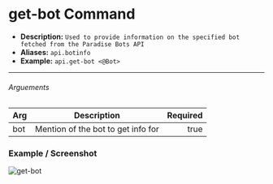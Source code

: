# get-bot Command
* **Description:** `Used to provide information on the specified bot fetched from the Paradise Bots API`
* **Aliases:** `api.botinfo`
* **Example:** `api.get-bot <@Bot>`

---

###### Arguements
| Arg           | Description   | Required |
| ------------- |:-------------:| -----:|
| bot  | Mention of the bot to get info for | true  |


### Example / Screenshot
![get-bot](https://media.discordapp.net/attachments/734686866690932767/788762124973113344/image0.png)
